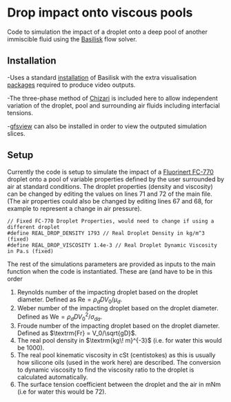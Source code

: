 # Drop impact onto viscous pools

Code to simulation the impact of a droplet onto a deep pool of another immiscible fluid using the [Basilisk](http://basilisk.fr/) flow solver.

## Installation

-Uses a standard [installation](http://basilisk.fr/src/INSTALL) of Basilisk with the extra visualisation [packages](http://basilisk.fr/src/gl/INSTALL) required to produce video outputs.

-The three-phase method of [Chizari](http://basilisk.fr/sandbox/chizari/threephase/) is included here to allow independent variation of the droplet, pool and surrounding air fluids including interfacial tensions.

-[gfsview](http://gfs.sourceforge.net/wiki/index.php/Main_Page) can also be installed in order to view the outputed simulation slices.

## Setup

Currently the code is setup to simulate the impact of a [Fluorinert FC-770](https://www.3m.co.uk/3M/en_GB/p/d/b40006507/) droplet onto a pool of variable properties defined by the user surrounded by air at standard conditions. The droplet properties (density and viscosity) can be changed by editing the values on lines 71 and 72 of the main file. (The air properties could also be changed by editing lines 67 and 68, for example to represent a change in air pressure).

```
// Fixed FC-770 Droplet Properties, would need to change if using a different droplet
#define REAL_DROP_DENSITY 1793 // Real Droplet Density in kg/m^3 (fixed)
#define REAL_DROP_VISCOSITY 1.4e-3 // Real Droplet Dynamic Viscosity in Pa.s (fixed)
```

The rest of the simulations parameters are provided as inputs to the main function when the code is instantiated. These are (and have to be in this order

1. Reynolds number of the impacting droplet based on the droplet diameter. Defined as $\textrm{Re} = \rho_dDV_0/\mu_d$.
2. Weber number of the impacting droplet based on the droplet diameter. Defined as $\textrm{We} = \rho_dDV_0^2/\sigma_{da}$.
3. Froude number of the impacting droplet based on the droplet diameter. Defined as $\textrm{Fr} = V_0/\sqrt{gD}$.
4. The real pool density in $\textrm{kg\! m}^{-3}$ (i.e. for water this would be 1000).
5. The real pool kinematic viscosity in $\textrm{cSt}$ (centistokes) as this is usually how silicone oils (used in the work here) are described. The conversion to dynamic viscosity to find the viscosity ratio to the droplet is calculated automatically.
6. The surface tension coefficient between the droplet and the air in $\textrm{mNm}$ (i.e for water this would be 72).
